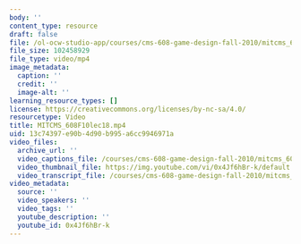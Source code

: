 ```yaml
---
body: ''
content_type: resource
draft: false
file: /ol-ocw-studio-app/courses/cms-608-game-design-fall-2010/mitcms_608f10lec18_360p_16_9.mp4
file_size: 102458929
file_type: video/mp4
image_metadata:
  caption: ''
  credit: ''
  image-alt: ''
learning_resource_types: []
license: https://creativecommons.org/licenses/by-nc-sa/4.0/
resourcetype: Video
title: MITCMS_608F10lec18.mp4
uid: 13c74397-e90b-4d90-b995-a6cc9946971a
video_files:
  archive_url: ''
  video_captions_file: /courses/cms-608-game-design-fall-2010/mitcms_608f10lec18_captions.vtt
  video_thumbnail_file: https://img.youtube.com/vi/0x4Jf6hBr-k/default.jpg
  video_transcript_file: /courses/cms-608-game-design-fall-2010/mitcms_608f10lec18_transcript.pdf
video_metadata:
  source: ''
  video_speakers: ''
  video_tags: ''
  youtube_description: ''
  youtube_id: 0x4Jf6hBr-k
---
```

